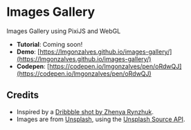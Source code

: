 # Images Gallery

Images Gallery using PixiJS and WebGL

- **Tutorial**: Coming soon!
- **Demo**: [https://lmgonzalves.github.io/images-gallery/](https://lmgonzalves.github.io/images-gallery/)
- **Codepen**: [https://codepen.io/lmgonzalves/pen/oRdwQJ](https://codepen.io/lmgonzalves/pen/oRdwQJ)

## Credits

- Inspired by a [Dribbble shot by Zhenya Rynzhuk](https://dribbble.com/shots/5490545-Blown-Art-Works-and-News-Platform-Talents-Page-Animation).
- Images are from [Unsplash](https://unsplash.com), using the [Unsplash Source API](https://source.unsplash.com/).

